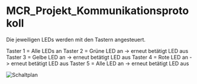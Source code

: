 # MCR_Projekt_Kommunikationsprotokoll 

Die jeweiligen LEDs werden mit den Tastern angesteuert.

Taster 1 = Alle LEDs an
Taster 2 = Grüne LED an -> erneut betätigt LED aus
Taster 3 = Gelbe LED an -> erneut betätigt LED aus
Taster 4 = Rote LED an -> erneut betätigt LED aus
Taster 5 = Alle LED an -> erneut betätigt LED aus

![Schaltplan](https://github.com/VanMos99/MCR_Projekt_Kommunikationsprotokolle/assets/145934046/cfbf71bd-96c8-4bac-9af1-6ebc7febb8c9)






